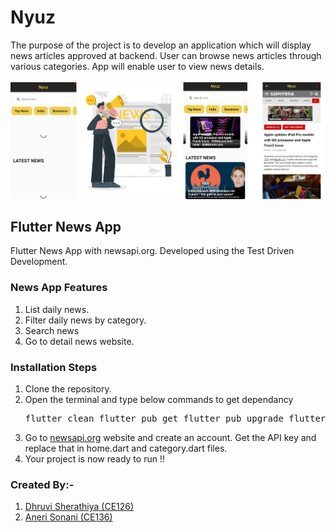 # Nyuz
The purpose of the project is to develop an application which will display news articles approved at backend. User can browse news articles through various categories. App will enable user to view news details.
<br><br>
<img src="image.png" >
<br>

## Flutter News App
Flutter News App with newsapi.org. Developed using the Test Driven Development.

### News App Features
  1) List daily news.
  2) Filter daily news by category.
  3) Search news
  4) Go to detail news website.

### Installation Steps
  1) Clone the repository.
  2) Open the terminal and type below commands to get dependancy
    <pre>
      flutter clean 
      flutter pub get 
      flutter pub upgrade 
      flutter run
    </pre>
  3) Go to [newsapi.org](newsapi.org) website and create an account. Get the API key and replace that in home.dart and category.dart files. 
  4) Your project is now ready to run !!

### Created By:-
1) [Dhruvi Sherathiya (CE126)](https://github.com/DhruviSherathiya)
2) [Aneri Sonani (CE136)](https://github.com/AneriSonani09)
